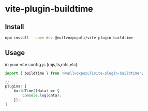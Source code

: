 # vite-plugin-buildtime

## Install


```bash
npm install --save-dev @nullvoxpopuli/vite-plugin-buildtime
```

## Usage

in your vite.config.js (mjs,ts,mts,etc)
```js
import { buildTime } from '@nullvoxpopulivite-plugin-buildtime';

// ...
plugins: [
    buildTime((data) => {
        console.log(data);
    });
]

```
